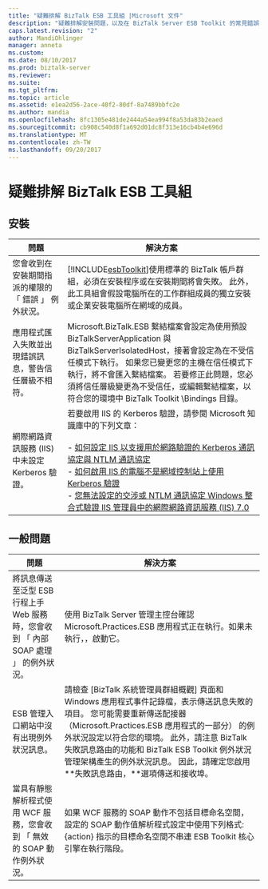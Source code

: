 ```yaml
---
title: "疑難排解 BizTalk ESB 工具組 |Microsoft 文件"
description: "疑難排解安裝問題，以及在 BizTalk Server ESB Toolkit 的常見錯誤"
caps.latest.revision: "2"
author: MandiOhlinger
manager: anneta
ms.custom: 
ms.date: 08/10/2017
ms.prod: biztalk-server
ms.reviewer: 
ms.suite: 
ms.tgt_pltfrm: 
ms.topic: article
ms.assetid: e1ea2d56-2ace-40f2-80df-8a7489bbfc2e
ms.author: mandia
ms.openlocfilehash: 8fc1305e481de2444a54ea994f8a53da83b2eaed
ms.sourcegitcommit: cb908c540d8f1a692d01dc8f313e16cb4b4e696d
ms.translationtype: MT
ms.contentlocale: zh-TW
ms.lasthandoff: 09/20/2017
---
```

# <a name="troubleshoot-the-biztalk-esb-toolkit"></a>疑難排解 BizTalk ESB 工具組

  
## <a name="installation"></a>安裝  
  
|問題|解決方案|  
|-----------|----------------|  
|您會收到在安裝期間指派的權限的 「 錯誤 」 例外狀況。|[!INCLUDE[esbToolkit](../includes/esbtoolkit-md.md)]使用標準的 BizTalk 帳戶群組，必須在安裝程序或在安裝期間將會失敗。 此外，此工具組會假設電腦所在的工作群組成員的獨立安裝或企業安裝電腦所在網域的成員。|  
|應用程式匯入失敗並出現錯誤訊息，警告信任層級不相符。|Microsoft.BizTalk.ESB 繫結檔案會設定為使用預設 BizTalkServerApplication 與 BizTalkServerIsolatedHost，接著會設定為在不受信任模式下執行。 如果您已變更您的主機在信任模式下執行，將不會匯入繫結檔案。 若要修正此問題，您必須將信任層級變更為不受信任，或編輯繫結檔案，以符合您的環境中 BizTalk Toolkit \Bindings 目錄。|  
|網際網路資訊服務 (IIS) 中未設定 Kerberos 驗證。|若要啟用 IIS 的 Kerberos 驗證，請參閱 Microsoft 知識庫中的下列文章：<br /><br /> -   [如何設定 IIS 以支援用於網路驗證的 Kerberos 通訊協定與 NTLM 通訊協定](http://go.microsoft.com/fwlink/?LinkId=188566)<br />-   [如何啟用 IIS 的電腦不是網域控制站上使用 Kerberos 驗證](http://go.microsoft.com/fwlink/?LinkId=188567)<br />-   [您無法設定的交涉或 NTLM 通訊協定 Windows 整合式驗證 IIS 管理員中的網際網路資訊服務 (IIS) 7.0](http://go.microsoft.com/fwlink/?LinkId=188568)|  
  
## <a name="general-issues"></a>一般問題  
  
|問題|解決方案|  
|-----------|----------------|  
|將訊息傳送至泛型 ESB 行程上手 Web 服務時，您會收到 「 內部 SOAP 處理 」 的例外狀況。|使用 BizTalk Server 管理主控台確認 Microsoft.Practices.ESB 應用程式正在執行。如果未執行，，啟動它。|  
|ESB 管理入口網站中沒有出現例外狀況訊息。|請檢查 [BizTalk 系統管理員群組概觀] 頁面和 Windows 應用程式事件記錄檔，表示傳送訊息失敗的項目。 您可能需要重新傳送配接器 （Microsoft.Practices.ESB 應用程式的一部分） 的例外狀況設定以符合您的環境。 此外，請注意 BizTalk 失敗訊息路由的功能和 BizTalk ESB Toolkit 例外狀況管理架構產生的例外狀況訊息。 因此，請確定您啟用**失敗訊息路由，**選項傳送和接收埠。|  
|當具有靜態解析程式使用 WCF 服務，您會收到 「 無效的 SOAP 動作例外狀況。|如果 WCF 服務的 SOAP 動作不包括目標命名空間，設定的 SOAP 動作值解析程式設定中使用下列格式: {action} 指示的目標命名空間不串連 ESB Toolkit 核心引擎在執行階段。|